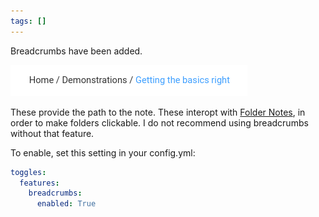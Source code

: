 ```yaml
---
tags: []
---
```

   
Breadcrumbs have been added.   
   
![](../../Resources/img/Pasted%20image%2020220909145416.png)   
   
These provide the path to the note. These interopt with [Folder Notes](../../Configurations/Features/Folder%20Notes.md), in order to make folders clickable. I do not recommend using breadcrumbs without that feature.   
   
To enable, set this setting in your config.yml:   
``` yaml
toggles:
  features:
    breadcrumbs:
      enabled: True
```
